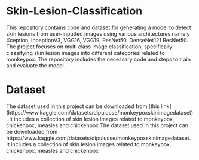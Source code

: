 # Skin-Lesion-Classification


This repository contains code and dataset for generating a model to detect skin lesions from user-inputted images using various architectures namely Xception, InceptionV3, VGG16, VGG19, ResNet50, DenseNet121 ResNet50. The project focuses on multi class image classification, specifically classifying skin lesion images into different categories related to monkeypox. The repository includes the necessary code and steps to train and evaluate the model.

<h1>Dataset</h1>
The dataset used in this project can be downloaded from [this link](https://www.kaggle.com/datasets/dipuiucse/monkeypoxskinimagedataset). It includes a collection of skin lesion images related to monkeypox, chickenpox, measles and chickenpox
The dataset used in this project can be downloaded from https://www.kaggle.com/datasets/dipuiucse/monkeypoxskinimagedataset. It includes a collection of skin lesion images related to monkeypox, chickenpox, measles and chickenpox
